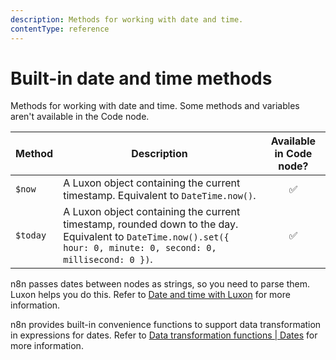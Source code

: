```yaml
---
description: Methods for working with date and time.
contentType: reference
---
```


# Built-in date and time methods

Methods for working with date and time. Some methods and variables aren't available in the Code node.

| Method | Description | Available in Code node? |
| ------ | ----------- | :-------------------------: |
| `$now` | A Luxon object containing the current timestamp. Equivalent to `DateTime.now()`. | :white_check_mark: |
| `$today` | A Luxon object containing the current timestamp, rounded down to the day. Equivalent to `DateTime.now().set({ hour: 0, minute: 0, second: 0, millisecond: 0 })`. | :white_check_mark: |


n8n passes dates between nodes as strings, so you need to parse them. Luxon helps you do this. Refer to [Date and time with Luxon](/code/luxon/) for more information.

n8n provides built-in convenience functions to support data transformation in expressions for dates. Refer to [Data transformation functions | Dates](/code/builtin/data-transformation-functions/dates/) for more information.
